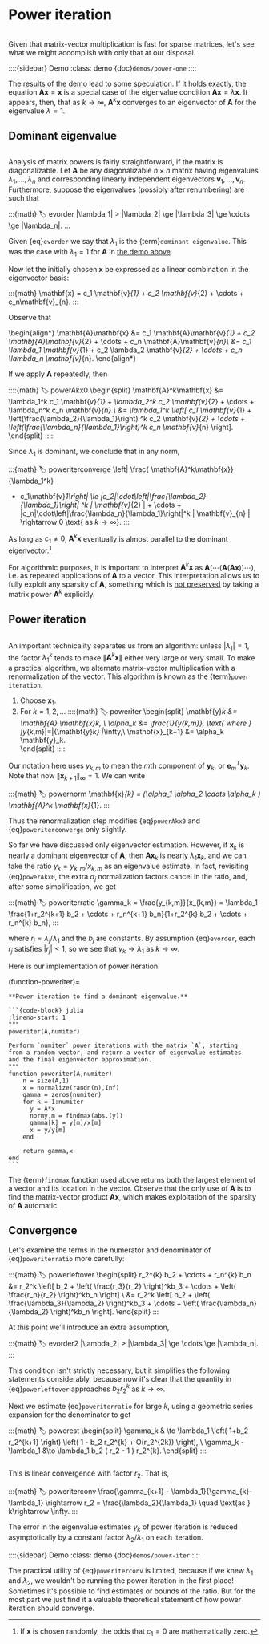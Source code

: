 # Power iteration

```{index} sparse matrix
```

Given that matrix-vector multiplication is fast for sparse matrices, let's see what we might accomplish with only that at our disposal.

::::{sidebar} Demo
:class: demo
{doc}`demos/power-one`
::::

The [results of the demo](demos/power-one) lead to some speculation. If it holds exactly, the equation $\mathbf{A}\mathbf{x} = \mathbf{x}$ is a special case of the eigenvalue condition $\mathbf{A}\mathbf{x} = \lambda \mathbf{x}$. It appears, then, that as $k\to\infty$, $\mathbf{A}^k \mathbf{x}$ converges to an eigenvector of $\mathbf{A}$ for the eigenvalue $\lambda=1$.

## Dominant eigenvalue

```{index} eigenvalue; dominant
```
Analysis of matrix powers is fairly straightforward, if the matrix is diagonalizable. Let $\mathbf{A}$ be any diagonalizable $n\times n$ matrix having eigenvalues $\lambda_1,\ldots,\lambda_n$ and corresponding linearly independent eigenvectors $\mathbf{v}_1,\ldots,\mathbf{v}_n$. Furthermore, suppose the eigenvalues (possibly after renumbering) are such that

:::{math}
:label: evorder
|\lambda_1| > |\lambda_2| \ge |\lambda_3| \ge \cdots \ge |\lambda_n|.
:::

Given {eq}`evorder` we say that $\lambda_1$ is the {term}`dominant eigenvalue`. This was the case with $\lambda_1=1$ for $\mathbf{A}$ in [the demo above](demos/power-one).

Now let the initially chosen $\mathbf{x}$ be expressed as a linear combination in the eigenvector basis:

:::{math}
\mathbf{x} = c_1 \mathbf{v}_{1} + c_2 \mathbf{v}_{2} + \cdots + c_n\mathbf{v}_{n}.
:::

Observe that

\begin{align*}
\mathbf{A}\mathbf{x} &= c_1 \mathbf{A}\mathbf{v}_{1} + c_2 \mathbf{A}\mathbf{v}_{2} + \cdots + c_n \mathbf{A}\mathbf{v}_{n}\\
&= c_1 \lambda_1 \mathbf{v}_{1} + c_2 \lambda_2  \mathbf{v}_{2} +
\cdots + c_n \lambda_n \mathbf{v}_{n}.
\end{align*}

If we apply $\mathbf{A}$ repeatedly, then

::::{math}
:label: powerAkx0
\begin{split}
  \mathbf{A}^k\mathbf{x} &= \lambda_1^k c_1 \mathbf{v}_{1} + \lambda_2^k c_2
			\mathbf{v}_{2} + \cdots + \lambda_n^k c_n \mathbf{v}_{n}  \\
	&= \lambda_1^k \left[ c_1 \mathbf{v}_{1} +
		\left(\frac{\lambda_2}{\lambda_1}\right) ^k c_2
		\mathbf{v}_{2} + \cdots + \left(\frac{\lambda_n}{\lambda_1}\right)^k
		c_n \mathbf{v}_{n} \right].
\end{split}
::::

Since $\lambda_1$ is dominant, we conclude that in any norm,

:::{math}
:label: poweriterconverge
\left\| \frac{ \mathbf{A}^k\mathbf{x}}{\lambda_1^k}
- c_1\mathbf{v}_1\right\| \le |c_2|\cdot\left|\frac{\lambda_2}{\lambda_1}\right| ^k
\| \mathbf{v}_{2} \| + \cdots +  |c_n|\cdot\left|\frac{\lambda_n}{\lambda_1}\right|^k
\| \mathbf{v}_{n} \| \rightarrow 0 \text{ as $k\rightarrow \infty$}.
:::

As long as $c_1\neq 0$, $\mathbf{A}^k\mathbf{x}$ eventually is almost parallel to the dominant eigenvector.[^zeromeasure]

[^zeromeasure]: If $\mathbf{x}$ is chosen randomly, the odds that $c_1=0$ are mathematically zero.

For algorithmic purposes, it is important to interpret $\mathbf{A}^k\mathbf{x}$ as $\mathbf{A}\bigl( \cdots\bigl( \mathbf{A} (\mathbf{A}\mathbf{x})\bigl) \cdots\bigl)$, i.e. as repeated applications of $\mathbf{A}$ to a vector. This interpretation allows us to fully exploit any sparsity of $\mathbf{A}$, something which is [not preserved](demos/structure-fill.ipynb) by taking a matrix power $\mathbf{A}^k$ explicitly.

## Power iteration

```{index} power iteration
```
An important technicality separates us from an algorithm: unless $|\lambda_1|=1$, the factor $\lambda_1^k$ tends to make $\|\mathbf{A}^k\mathbf{x}\|$ either very large or very small. To make a practical algorithm, we alternate matrix-vector multiplication with a renormalization of the vector. This algorithm is known as the {term}`power iteration`.

1. Choose $\mathbf{x}_1$.
2. For $k=1,2,\ldots$
	::::{math}
    :label: poweriter
    \begin{split}
    \mathbf{y}_k &= \mathbf{A} \mathbf{x}_k, \\
    \alpha_k &= \frac{1}{y_{k,m}}, \text{ where } |y_{k,m}|=\|{\mathbf{y}_k} \|_\infty,\\
    \mathbf{x}_{k+1} &= \alpha_k \mathbf{y}_k.   
    \end{split}
	::::

Our notation here uses $y_{k,m}$ to mean the $m$th component of $\mathbf{y}_k$, or $\mathbf{e}_m^T\mathbf{y}_k$. Note that now $\| \mathbf{x}_{k+1}\|_\infty=1$. We can write

:::{math}
:label: powernorm
\mathbf{x}_{k} = (\alpha_1 \alpha_2 \cdots \alpha_k ) \mathbf{A}^k \mathbf{x}_{1}.
:::

Thus the renormalization step modifies {eq}`powerAkx0` and {eq}`poweriterconverge` only slightly.

So far we have discussed only eigenvector estimation. However, if $\mathbf{x}_k$ is nearly a dominant eigenvector of $\mathbf{A}$, then $\mathbf{A}\mathbf{x}_k$ is nearly $\lambda_1\mathbf{x}_k$, and we can take the ratio $\gamma_k=y_{k,m}/x_{k,m}$ as an eigenvalue estimate. In fact, revisiting {eq}`powerAkx0`, the extra $\alpha_j$ normalization factors cancel in the ratio, and, after some simplification, we get

:::{math}
:label: poweriterratio
\gamma_k = \frac{y_{k,m}}{x_{k,m}} = \lambda_1
\frac{1+r_2^{k+1} b_2 + \cdots +  r_n^{k+1} b_n}{1+r_2^{k} b_2 +  \cdots +  r_n^{k} b_n},
:::

where $r_j=\lambda_j/\lambda_1$ and the $b_j$ are constants. By assumption {eq}`evorder`, each $r_j$ satisfies $|r_j|<1$, so we see that $\gamma_k\rightarrow \lambda_1$ as $k\rightarrow\infty$.

Here is our implementation of power iteration.

(function-poweriter)=
````{proof:function} poweriter
**Power iteration to find a dominant eigenvalue.**

```{code-block} julia
:lineno-start: 1
"""
poweriter(A,numiter)

Perform `numiter` power iterations with the matrix `A`, starting
from a random vector, and return a vector of eigenvalue estimates
and the final eigenvector approximation.
"""
function poweriter(A,numiter)
    n = size(A,1)
    x = normalize(randn(n),Inf)
    gamma = zeros(numiter)
    for k = 1:numiter
      y = A*x
      normy,m = findmax(abs.(y))
      gamma[k] = y[m]/x[m]
      x = y/y[m]
    end

    return gamma,x
end
```
````

The {term}`findmax` function used above returns both the largest element of a vector and its location in the vector. Observe that the only use of $\mathbf{A}$ is to find the matrix-vector product $\mathbf{A}\mathbf{x}$, which makes exploitation of the sparsity of $\mathbf{A}$ automatic.

## Convergence

Let's examine the terms in the numerator and denominator of {eq}`poweriterratio` more carefully:

:::{math}
:label: powerleftover
\begin{split}
r_2^{k} b_2 +  \cdots +  r_n^{k} b_n &= r_2^k \left[ b_2 + \left( \frac{r_3}{r_2} \right)^kb_3 + \cdots + \left( \frac{r_n}{r_2} \right)^kb_n \right] \\
&= r_2^k \left[ b_2 + \left( \frac{\lambda_3}{\lambda_2} \right)^kb_3 + \cdots + \left( \frac{\lambda_n}{\lambda_2} \right)^kb_n \right].
\end{split}
:::

At this point we'll introduce an extra assumption,

:::{math}
:label: evorder2
|\lambda_2| > |\lambda_3| \ge \cdots \ge |\lambda_n|.
:::

This condition isn't strictly necessary, but it simplifies the following statements considerably, because now it's clear that the quantity in {eq}`powerleftover` approaches $b_2 r_2^k$ as $k\rightarrow \infty$.

Next we estimate {eq}`poweriterratio` for large $k$, using a geometric series expansion for the denominator to get

:::{math}
:label: powerest
\begin{split}
\gamma_k & \to \lambda_1 \left( 1+b_2 r_2^{k+1} \right) \left( 1 - b_2 r_2^{k} + O(r_2^{2k}) \right), \\
\gamma_k - \lambda_1 &\to \lambda_1 b_2 (  r_2 - 1 ) r_2^{k}.
\end{split}
:::

```{index} convergence rate!linear
```
This is linear convergence with factor $r_2$. That is,

:::{math}
:label: poweriterconv
\frac{\gamma_{k+1} - \lambda_1}{\gamma_{k}-\lambda_1} \rightarrow r_2 = \frac{\lambda_2}{\lambda_1} \quad \text{as } k\rightarrow \infty.
:::

The error in the eigenvalue estimates $\gamma_k$ of power iteration is reduced asymptotically by a constant factor $\lambda_2/\lambda_1$ on each iteration.

::::{sidebar} Demo
:class: demo
{doc}`demos/power-iter`
::::

The practical utility of {eq}`poweriterconv` is limited, because if we knew $\lambda_1$ and $\lambda_2$, we wouldn't be running the power iteration in the first place! Sometimes it's possible to find estimates or bounds of the ratio. But for the most part we just find it a valuable theoretical statement of how power iteration should converge.

<!-- \begin{exercises}
    \input{krylov/exercises/PowerIteration}
\end{exercises} -->

